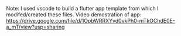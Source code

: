 Note: I used vscode to build a flutter app template from which I modifed/created these files. Video demostration of app: https://drive.google.com/file/d/1OpbWRRXYvd0vkPh0-mTkOChdE0E-a_mT/view?usp=sharing
